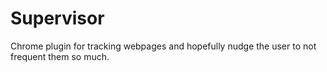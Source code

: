 # Supervisor

Chrome plugin for tracking webpages and hopefully nudge the user to not frequent them so much.
